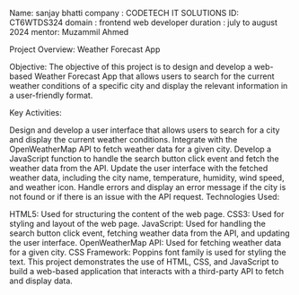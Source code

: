 Name: sanjay bhatti
company : CODETECH IT SOLUTIONS 
ID: CT6WTDS324
domain : frontend web developer
duration : july to august 2024
mentor: Muzammil Ahmed

Project Overview: Weather Forecast App

Objective: The objective of this project is to design and develop a web-based Weather Forecast App that allows users to search for the current weather conditions of a specific city and display the relevant information in a user-friendly format.

Key Activities:

Design and develop a user interface that allows users to search for a city and display the current weather conditions.
Integrate with the OpenWeatherMap API to fetch weather data for a given city.
Develop a JavaScript function to handle the search button click event and fetch the weather data from the API.
Update the user interface with the fetched weather data, including the city name, temperature, humidity, wind speed, and weather icon.
Handle errors and display an error message if the city is not found or if there is an issue with the API request.
Technologies Used:

HTML5: Used for structuring the content of the web page.
CSS3: Used for styling and layout of the web page.
JavaScript: Used for handling the search button click event, fetching weather data from the API, and updating the user interface.
OpenWeatherMap API: Used for fetching weather data for a given city.
CSS Framework: Poppins font family is used for styling the text.
This project demonstrates the use of HTML, CSS, and JavaScript to build a web-based application that interacts with a third-party API to fetch and display data.
